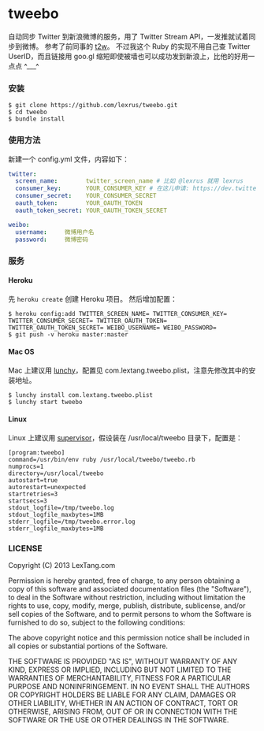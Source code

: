 # tweebo

自动同步 Twitter 到新浪微博的服务，用了 Twitter Stream API，一发推就试着同步到微博。
参考了前同事的 [t2w](https://github.com/xream/t2w)。
不过我这个 Ruby 的实现不用自己查 Twitter UserID，而且链接用 goo.gl 缩短即使被墙也可以成功发到新浪上，比他的好用一点点 ^___^


### 安装

```
$ git clone https://github.com/lexrus/tweebo.git
$ cd tweebo
$ bundle install
```


### 使用方法

新建一个 config.yml 文件，内容如下：

``` yaml
twitter:
  screen_name:        twitter_screen_name # 比如 @lexrus 就用 lexrus
  consumer_key:       YOUR_CONSUMER_KEY # 在这儿申请: https://dev.twitter.com
  consumer_secret:    YOUR_CONSUMER_SECRET
  oauth_token:        YOUR_OAUTH_TOKEN
  oauth_token_secret: YOUR_OAUTH_TOKEN_SECRET

weibo:
  username:     微博用户名
  password:     微博密码
```


### 服务
#### Heroku
先 ```heroku create``` 创建 Heroku 项目。
然后增加配置：
```
$ heroku config:add TWITTER_SCREEN_NAME= TWITTER_CONSUMER_KEY= TWITTER_CONSUMER_SECRET= TWITTER_OAUTH_TOKEN= TWITTER_OAUTH_TOKEN_SECRET= WEIBO_USERNAME= WEIBO_PASSWORD=
$ git push -v heroku master:master
```


#### Mac OS
Mac 上建议用 [lunchy](https://github.com/mperham/lunchy)，配置见 com.lextang.tweebo.plist，注意先修改其中的安装地址。
```
$ lunchy install com.lextang.tweebo.plist
$ lunchy start tweebo
```
#### Linux
Linux 上建议用 [supervisor](http://supervisord.org)，假设装在 /usr/local/tweebo 目录下，配置是：
```
[program:tweebo]
command=/usr/bin/env ruby /usr/local/tweebo/tweebo.rb
numprocs=1
directory=/usr/local/tweebo
autostart=true
autorestart=unexpected
startretries=3
startsecs=3
stdout_logfile=/tmp/tweebo.log
stdout_logfile_maxbytes=1MB
stderr_logfile=/tmp/tweebo.error.log
stderr_logfile_maxbytes=1MB
```


### LICENSE
Copyright (C) 2013 LexTang.com

Permission is hereby granted, free of charge, to any person obtaining a copy of this software and associated documentation files (the "Software"), to deal in the Software without restriction, including without limitation the rights to use, copy, modify, merge, publish, distribute, sublicense, and/or sell copies of the Software, and to permit persons to whom the Software is furnished to do so, subject to the following conditions:

The above copyright notice and this permission notice shall be included in all copies or substantial portions of the Software.

THE SOFTWARE IS PROVIDED "AS IS", WITHOUT WARRANTY OF ANY KIND, EXPRESS OR IMPLIED, INCLUDING BUT NOT LIMITED TO THE WARRANTIES OF MERCHANTABILITY, FITNESS FOR A PARTICULAR PURPOSE AND NONINFRINGEMENT. IN NO EVENT SHALL THE AUTHORS OR COPYRIGHT HOLDERS BE LIABLE FOR ANY CLAIM, DAMAGES OR OTHER LIABILITY, WHETHER IN AN ACTION OF CONTRACT, TORT OR OTHERWISE, ARISING FROM, OUT OF OR IN CONNECTION WITH THE SOFTWARE OR THE USE OR OTHER DEALINGS IN THE SOFTWARE.